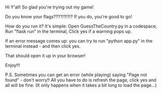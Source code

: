 Hi Y'all! 
So glad you're trying out my game! 

Do you know your flags????!?!?!?
If you do, you're good to go!

How do you run it? 
It's simple: 
  Open GuessTheCountry.py in a codespace, 
  Run "flask run"  in the terminal, 
    Click yes if a warning pops up.
 
  If an error message comes up:
    you can try to run "python app.py" in the terminal instead - and then click yes.

That should open it up in your browser!  

Enjoy!!!

P.S. Sometimes you can get an error (while playing) saying "Page not found" - don't worry!! All you have to do is refresh the page, click yes and all will be fine.
(It only happens when it takes a bit long to load the page...)
